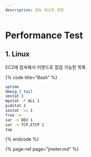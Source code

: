 ```yaml
---
description: 성능 테스트 관련
---
```


# Performance Test

## 1. Linux

EC2에 접속해서 커맨드로 점검 가능한 목록

{% code title="Bash" %}
```bash
uptime
dmesg | tail
vmstat 1
mpstat -P ALL 1
pidstat 1
iostat -xz 1
free -m
sar -n DEV 1
sar -n TCP,ETCP 1
top
```
{% endcode %}

{% page-ref page="jmeter.md" %}

